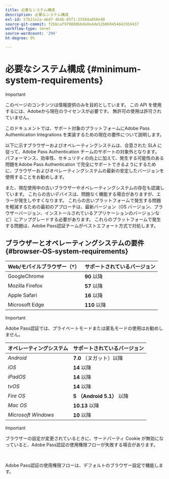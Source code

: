 ```yaml
---
title: 必要なシステム構成
description: 必要なシステム構成
exl-id: 57b21e2a-abd7-4b4b-85f1-25584a850e40
source-git-commit: f2bbcaf979080bbde8e4de52b069454042959437
workflow-type: tm+mt
source-wordcount: '294'
ht-degree: 0%

---
```


# 必要なシステム構成 {#minimum-system-requirements}

>[!IMPORTANT]
>
>このページのコンテンツは情報提供のみを目的としています。 この API を使用するには、Adobeから現在のライセンスが必要です。 無許可の使用は許可されていません。

このドキュメントでは、サポート対象のプラットフォームにAdobe Pass Authentication Integrations を実装するための現在の要件について説明します。

以下に示すブラウザーおよびオペレーティングシステムは、合意された SLA に従って、Adobe Pass Authentication チームのサポートの対象外となります。 パフォーマンス、効率性、セキュリティの向上に加えて、発生する可能性のある問題をAdobe Pass Authentication で完全にサポートできるようにするために、ブラウザーおよびオペレーティングシステムの最新の安定したバージョンを使用することをお勧めします。

また、現在使用中の古いブラウザーやオペレーティングシステムの存在も認識しています。 これらの古いデバイスは、問題なく機能する場合がありますが、エラーが発生しやすくなります。 これらの古いプラットフォームで発生する問題を軽減するための最初のアプローチは、最新バージョン（OS バージョン、ブラウザーバージョン、インストールされているアプリケーションのバージョンなど）にアップグレードする必要があります。 これらのプラットフォームで発生する問題は、Adobe Pass認証チームがベストエフォート方式で対処します。

## ブラウザーとオペレーティングシステムの要件 {#browser-OS-system-requirements}

| Web/モバイルブラウザー（†） | サポートされているバージョン |
|------------------------------|--------------------|
| GoogleChrome | **90** 以降 |
| Mozilla Firefox | **57** 以降 |
| Apple Safari | **16** 以降 |
| Microsoft Edge | **110** 以降 |

>[!IMPORTANT]
> 
> Adobe Pass認証では、プライベートモードまたは匿名モードの使用はお勧めしません。

| オペレーティングシステム | サポートされているバージョン |
|---------------------|------------------------------|
| *Android* | **7.0** （ヌガット）以降 |
| *iOS* | **14** 以降 |
| *iPadOS* | **14** 以降 |
| *tvOS* | **14** 以降 |
| *Fire OS* | **5 （Android 5.1）** 以降 |
| *Mac OS* | **10.13** 以降 |
| *Microsoft Windows* | **10** 以降 |

>[!IMPORTANT]
>
> ブラウザーの設定が変更されているときに、サードパーティ Cookie が無効になっていると、Adobe Pass認証の使用権限フローが失敗する場合があります。
> 
> <br/>
> 
> Adobe Pass認証の使用権限フローは、デフォルトのブラウザー設定で機能します。
